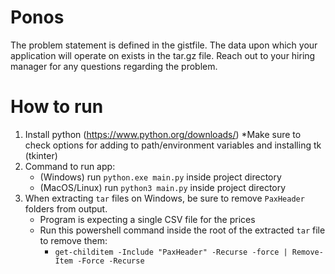 # Ponos
The problem statement is defined in the gistfile.  The data upon which your application will operate on exists in the tar.gz file.  Reach out to your hiring manager for any questions regarding the problem.  

# How to run
1. Install python (https://www.python.org/downloads/) *Make sure to check options for adding to path/environment variables and installing tk (tkinter)
2. Command to run app:
   - (Windows) run `python.exe main.py` inside project directory
   - (MacOS/Linux) run `python3 main.py` inside project directory
3. When extracting `tar` files on Windows, be sure to remove `PaxHeader` folders from output.
    - Program is expecting a single CSV file for the prices
    - Run this powershell command inside the root of the extracted `tar` file to remove them: 
      - `get-childitem -Include "PaxHeader" -Recurse -force | Remove-Item -Force -Recurse`
